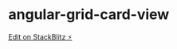 # angular-grid-card-view

[Edit on StackBlitz ⚡️](https://stackblitz.com/edit/angular-grid-card-view)
